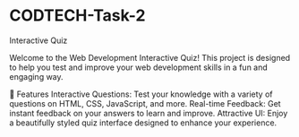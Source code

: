 # CODTECH-Task-2

Interactive Quiz

Welcome to the Web Development Interactive Quiz!
This project is designed to help you test and improve your web development skills in a fun and engaging way.

🎯 Features
Interactive Questions: Test your knowledge with a variety of questions on HTML, CSS, JavaScript, and more.
Real-time Feedback: Get instant feedback on your answers to learn and improve.
Attractive UI: Enjoy a beautifully styled quiz interface designed to enhance your experience.
